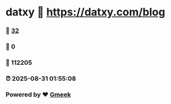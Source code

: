 # datxy :link: https://datxy.com/blog 
### :page_facing_up: [32](https://datxy.com/blog/tag.html) 
### :speech_balloon: 0 
### :hibiscus: 112205 
### :alarm_clock: 2025-08-31 01:55:08 
### Powered by :heart: [Gmeek](https://github.com/Meekdai/Gmeek)
